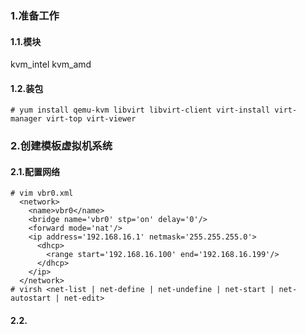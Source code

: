 

### 1.准备工作

#### 1.1.模块
kvm_intel kvm_amd

#### 1.2.装包
```
# yum install qemu-kvm libvirt libvirt-client virt-install virt-manager virt-top virt-viewer
```

### 2.创建模板虚拟机系统

#### 2.1.配置网络
```
# vim vbr0.xml
  <network>
    <name>vbr0</name>
    <bridge name='vbr0' stp='on' delay='0'/>
    <forward mode='nat'/>
    <ip address='192.168.16.1' netmask='255.255.255.0'>
      <dhcp>
        <range start='192.168.16.100' end='192.168.16.199'/>
      </dhcp>
    </ip>
  </network>
# virsh <net-list | net-define | net-undefine | net-start | net-autostart | net-edit>
```

#### 2.2.
